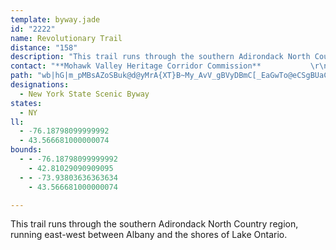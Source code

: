 ```yaml
---
template: byway.jade
id: "2222"
name: Revolutionary Trail
distance: "158"
description: "This trail runs through the southern Adirondack North Country region, running east-west between Albany and the shores of Lake Ontario."
contact: "**Mohawk Valley Heritage Corridor Commission**           \r\n66 Montgomery Street  \r\nCanajoharie, NY 13317                   \r\n518-673-1045                    \r\n[Send Email](mailto:\"history@mvhcc.org\")"
path: "wb|hG|m_pMBsAZoSBuk@d@yMrA{XT}B~My_AvV_gBVyDBmC[_EaGwTo@eCSgBUaC}Byi@U{H?k@tD{JfO_^pRec@zV{k@zB}DvBcCtM{K|DyDxBeD~@sBbA_D^_BbAoFrBwQzHkf@nCwTxAsHfF{ShBqFpIsSnO_YbFoKbAyCbA}Ed@}EHyFI_EiAs\\OgH_@_^DmB\\kE~@{Fn@}BzKa[lT_l@jBmE`KqQjC}Dz]s^nAaBzAkDfAiEZ_CNmCKi[H{CXyDx@wElGkY^aAbBmDnC_EpLgKvPwLdM}FxB}A~@}@|B{CzC_GbA{BvAmFh@mDxC}Yx@uFvDmRdBgGfBkEtBuCvGeGfVmR|GkEnNuHdByA|AgB|AiChQg`@vMoVpDmFfK}LjL}Rt[sj@hKuPnGmJzC{ClPiNfD_DrWuXlD{C|HgGvBqAtC{@tLqBfCy@hDaBxCyBfAeA`b@gb@vBwCdAeB~NeZjMcSvFiIvHeJjNkQ|SqZrBeDfJiRhRsa@ba@miAfKqZ|C{MhAkIj@wKEsHBmENgDXeCz@gFrSy~@vDoPhAsDrAsCtPqZ|ByC`NoMr@}@rBgDnAuC`JiZh@mCz@{H\\yBd@_Bn@_BzLeWlA_B~AsArAm@pGqBfNaJhI{JhAqCxCoItBgDlByA|EaCrAeAr@y@fGmJpAuCrAwEfGea@lFa_@l@_C|E_KhXcb@|@wBhCgKrBiGrEmJhByCpCeDhBuAbTaMrF_EliAk{AlVq\\fGmJnSs\\bSi_@f|@ybBhAgBh@YvXqBwAkf@aAcKQ_CFsEXmCh@oBj@_B~AiDzLeOzB_Ex@sBhAyDnDwPlEuPbDiKhBgFxAoDpUcf@tL{RxJmOle@il@x@mA|@eBbBmE~@mDp@uDl@sHD{CE_DoAo^HoF^sF|Lc}@`Gog@zKmp@b@_D`@uFLsFYwPeAmi@cBsn@cBeeAHgFJkCr@}GhAeGxBmHrAgDlB{D~BqDlA{AnEmEfScNdB_BzX}\\rXc[lCoDhCaFhCyHtPir@fCuJbCaH|FkObA}ChSus@~@mEd@_E`BqTx@kGp@uD|AuFpEsKdAyB|AaClDeEnDsClBmApL{FxCoB`CwBz@iAhCgEzByF`JsXbUme@xHwThLuYnSy_@jJ}Rf[mq@t_@qt@`r@soAvc@wy@xHoOdKiTpV_d@hCsDlEeFnNcNlCmD`ByC|AmDnOma@vHgTfBcIxC{ONQ|BuLTs@bEoLbEsGvAgBTEjIyFhZiJVF`]mMdB[|CMhQ^`EKzBYvAc@~AaAbA_Ad@w@hAcCh@sB\\kCF_BE_De@mFs@aE_AsDcGkUa@_CGeAFuBLe@NQwAyCa@yAc@oD}@uKFqDzAiTL}Ce@{q@@kDRaGZmErBqTx@qHfB}KnEoRdKka@bGqQ|@kDlCcP^wDHuBJgLb@iEz@mEvCgKhAmDtLw[dLoX`IcPhJwVhOed@fGiTpEwMt@mDZeFF}RJeCvBoQbBoQp@uDfAyDlKiY`F}JjN{TlEaHnQ}VbBgB|BqBnc@y\\lBmB^o@nAoCb@eBtFqY`@aBdAeDbG}K~Oob@`B_DxA{B|EcH~@kAhP}NxBuAhBi@tP_DdJsCvp@i\\pDmCnTqShE_DtGsC|IaDN@lBy@r@g@tBsBvAyBnAqCt@iCzCoLj@wDReB^oI^oLzHsdAjAyNVcEVaJvEsj@l@gF~@yFpI{d@vEuVtCsMpCuOrC_OxAsIfDuN~AmKlHqXjHm^XcD@{AEsAUmCcB{IYqA_@oFCeCNsDr@_FnOy_Ah@aFlCc\\x@oHh@}CtAiGvGiWbTaj@xEsMf@cBxCgNvIsf@~Kkg@`A{FpDqWn@kD~@oD|AgE~@sBxOkXdBwDra@soAxdAgjCrk@ieB|AuDbBmDbDgFnSiXnMqP|GyGpEgDbFsCxmBe~@fCeBxCeD~@{A|BmFx@sC^wBRoATwDnAueATmJVkEhAiLbEy\\fEqa@ZmDTgF?gF_Aeb@?eEH{B^wDlAuF~@uCfFyJ{G{F}@kBGm@Ds@bDmL|@gFn@uBJOpFwRvHw]j@iDf@mFTaICqDa@aIs@uFeAuFs@kC}GgRmAiFc@_FAaBXgQQgEe@oDo@eCeAkCqEmHeB}DcA_EIEsGwVqAaEsGmQyByGmFqRmDuN}@oEuB}YImDTyFnCef@FaHYuPHuDd@gEvByNf@yEr@{LrCaa@|@aFbCsJfFqb@fHc{@rAwUNgG?iEm@iMc@oa@Lua@p@et@@iDMgJeAwR]eEUwBu@oE_Lkf@mHwXcBuE_JwQeBsCuL{OuM{QcVuWyAiAwBiA_HcGg@m@[q@e@qBIiAJsHEgAOkCcDi[w@e^o@iLBiFRwCPuAhAeEhKgUrJsQH]bBuDh@_Bz@eEpC}QPmCH_DAkDMcC[yCmE{Z]{DKgCBoEnAkOh@iD`@eBzDiLx@yDhAmKxE__@vA_J`@uBhA{EzH}WfEuLxDmI|C_GjL}QbB{ChAeCrAyDhJi\\vCcHnbA{`B|CcGnDaJ`EoLlCaK~DoSt@aGfAuMfDk[FkBFcPJc@bBk_@lB_ZNaFh@yI^uIC{CKkHs@kO?_DbBeb@bFqs@|A}]?gFNeEt@aEn@yA`DsF|HiKlFaIbAcCx@oDHmBGwT\\cY?sGi@iNmCq[rBoZx@iPbA{NvCuh@j@aE^yAhLuUpImMrVs]vNeU`G}IhDqE~KsQnM}OhCqCvJ}JbDgCpDwDfO_SdKmMjGgFhDqBnQ}IvTsLzb@}SrAe@bEaAjJ_BdNaBdTqApDGdJ?hC[vFoA|E{DrVyKrD_Dbb@eV|KgJzEmGxAaCdAgC`GePx@sAhSiU~QkVxDgG`HcLbDeGvCyFd@yAhB}GjWapAj@_DXeFh@}Sz@iQf@iR^oFr@mHh@wCdB}M~AsKfAoJ|D_ZtAyHfBaIhFuPbEiLpEoPfJwYpHkVvEoR~FiYr@yElBqN~@mJh@aJXoJDsPOuIe@gLc@aIuAgOqGud@aCuSkDaj@g@gK{@iJOmE?yEJeDl@cJd@aEtCaKv@mDb@eDNeE?_Ei@cDo@iB}@cAsE_DsB_CeOgQ_c@wh@qKmKwBkBi@[}FqBcBqAkLiOsHcM}McNyF{I{Owe@wEcOsC_LaDcPgJq\\k@cB_MsYmGiM{FuI_BkBgDgB{@[iBwAqR}SiDyEs@oAgJoXgD_MiGeRqLq_@cB_GaGqTqJ}OeAkBcBaEs@sCcFqWYeC_A_G}BiMi@mBcBaEOq@iAuI_@mG_A__@i@uNyBgSDkSd@aH\\mBtAmGxAsEzEyJx@yBnIwOvB{EpDgQ~DwVnNct@pIkj@hAeLR_Ii@{LgDqUs@yFiFq_@wFad@cAgGoA}FaF_NiFmMeF{KqBaDsBwCcAiBgHsJsDaIm@_CuAoHY_Ci@{OIoJfE_iBHkHGqFQcGqCum@{Asj@McKHcINcG~@wSf@gNj@{o@HkSh@{Nn@cIlByOXuAd@kAnC_FpBcElGmKfJmPvDcIfNcXl@y@nDyIfCcFbDsFhVq^fUiYdKqQdBqE`GwTJs@GuB]_Ac@k@e@]lGoP~IyYhH{M|Bg@zI{PlDaIzBaHfFiTdI__@nCoPr@qHxBmSv@}KbHyv@~BiUlBeJxCcLlE{RpGwZhF_TpDaQtS}mAbAcIvBsTnBaM|BsHlAmFpAgEfBgFnDyIvCmF~OkWdL}SvJ}PxAsDxB_H`FeQhOku@bEyRzQ{w@|@mDvGiSxDiP~Iy]zAeF|BiE|AkBzJ{H~AcBlKqPfFiHvBkCbEaE`I{G|BoCjBoC`C_E~Xeh@bNyWrGsJzEoE|FwD~O}HrA}@jEsDvAgBxF}HdDeGhAaChG{QxAsF|@{BnA}BhQwRlEeEhd@mYfHkHtCcD`DsEfMuR`W_a@rBgElA}CfGeQ~CuKrCsLlC}LzNuu@vFoMz@qBhC{FrAuCnGqF`EkDtPsNhHaHbCcC`FgGj@iGHcEHcGb@cFXgCtCkJBEhBmDnCoFzDwHdCcH`EgE"
designations: 
  - New York State Scenic Byway
states: 
  - NY
ll: 
  - -76.18798099999992
  - 43.566681000000074
bounds: 
  - - -76.18798099999992
    - 42.81029090909095
  - - -73.93803636363634
    - 43.566681000000074

---
```


This trail runs through the southern Adirondack North Country region, running east-west between Albany and the shores of Lake Ontario.